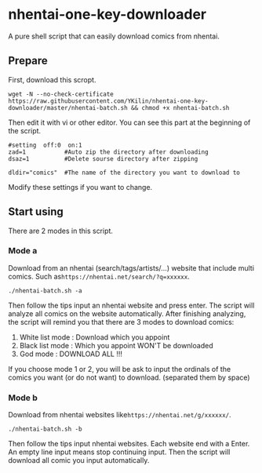 # nhentai-one-key-downloader
A pure shell script that can easily download comics from nhentai.

## Prepare
First, download this scropt.
```
wget -N --no-check-certificate  https://raw.githubusercontent.com/YKilin/nhentai-one-key-downloader/master/nhentai-batch.sh && chmod +x nhentai-batch.sh
```
Then edit it with vi or other editor. You can see this part at the beginning of the script.
```
#setting  off:0  on:1
zad=1			#Auto zip the directory after downloading
dsaz=1			#Delete sourse directory after zipping

dldir="comics"	#The name of the directory you want to download to
```
Modify these settings if you want to change.

## Start using
There are 2 modes in this script.
### Mode a
Download from an nhentai (search/tags/artists/...) website that include multi comics. Such as`https://nhentai.net/search/?q=xxxxxx`.
```
./nhentai-batch.sh -a
```
Then follow the tips input an nhentai website and press enter. The script will analyze all comics on the website automatically.
After finishing analyzing, the script will remind you that there are 3 modes to download comics:

1. White list mode : Download which you appoint
1. Black list mode : Which you appoint WON'T be downloaded
1. God mode : DOWNLOAD ALL !!!

If you choose mode 1 or 2, you will be ask to input the ordinals of the comics you want (or do not want) to download. (separated them by space)

### Mode b
Download from nhentai websites like`https://nhentai.net/g/xxxxxx/`.
```
./nhentai-batch.sh -b
```
Then follow the tips input nhentai websites. Each website end with a Enter. An empty line input means stop continuing input.
Then the script will download all comic you input automatically.
